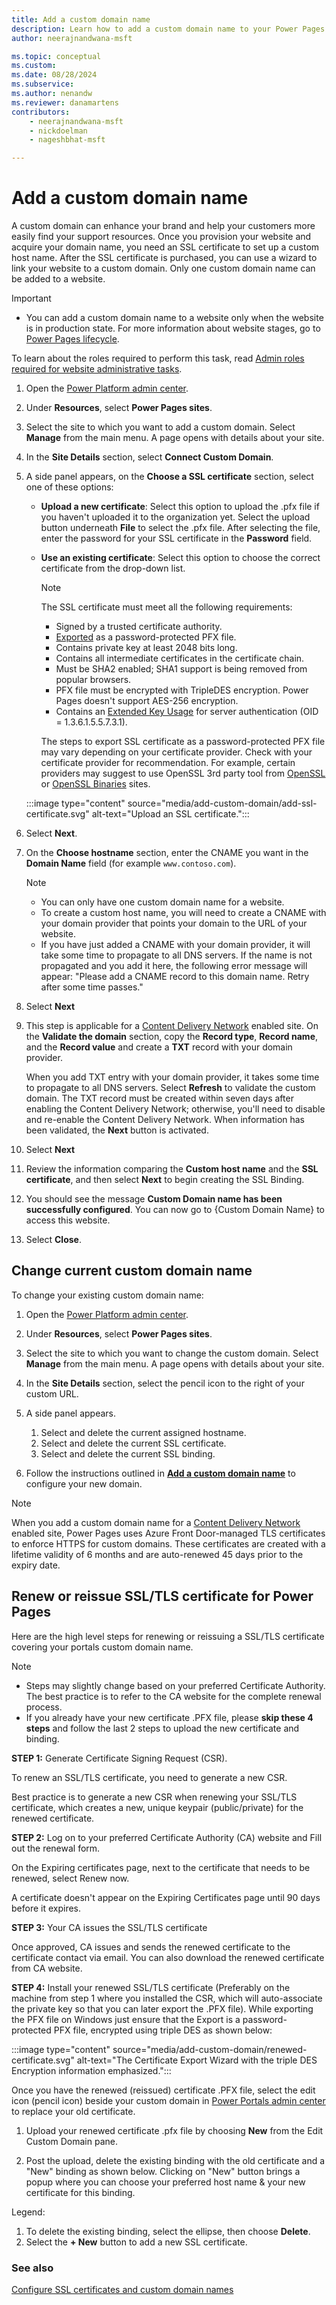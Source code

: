 ```yaml
---
title: Add a custom domain name
description: Learn how to add a custom domain name to your Power Pages website.
author: neerajnandwana-msft

ms.topic: conceptual
ms.custom: 
ms.date: 08/28/2024
ms.subservice: 
ms.author: nenandw
ms.reviewer: danamartens
contributors:
    - neerajnandwana-msft
    - nickdoelman
    - nageshbhat-msft

---
```


# Add a custom domain name

A custom domain can enhance your brand and help your customers more easily find your support resources. Once you provision your website and acquire your domain name, you need an SSL certificate to set up a custom host name. After the SSL certificate is purchased, you can use a wizard to link your website to a custom domain. Only one custom domain name can be added to a website.

> [!IMPORTANT]
> - You can add a custom domain name to a website only when the website is in production state. For more information about website stages, go to [Power Pages lifecycle](/power-apps/maker/portals/admin/portal-lifecycle).

To learn about the roles required to perform this task, read [Admin roles required for website administrative tasks](/power-apps/maker/portals/admin/portal-admin-roles).

1. Open the [Power Platform admin center](https://aka.ms/ppac).

1. Under **Resources**, select **Power Pages sites**.

1. Select the site to which you want to add a custom domain. Select **Manage** from the main menu. A page opens with details about your site.

1. In the **Site Details** section, select **Connect Custom Domain**.

1. A side panel appears, on the **Choose a SSL certificate** section, select one of these options:
   - **Upload a new certificate**: Select this option to upload the .pfx file if you haven't uploaded it to the organization yet. Select the upload button underneath **File** to select the .pfx file. After selecting the file, enter the password for your SSL certificate in the **Password** field.
   - **Use an existing certificate**: Select this option to choose the correct certificate from the drop-down list.

     > [!NOTE]
     > The SSL certificate must meet all the following requirements:
     > - Signed by a trusted certificate authority.
     > - [Exported](/powershell/module/pki/export-pfxcertificate) as a password-protected PFX file.
     > - Contains private key at least 2048 bits long.
     > - Contains all intermediate certificates in the certificate chain.
     > - Must be SHA2 enabled; SHA1 support is being removed from popular browsers.
     > - PFX file must be encrypted with TripleDES encryption. Power Pages doesn't support AES-256 encryption.
     > - Contains an [Extended Key Usage](https://en.wikipedia.org/w/index.php?title=X.509&section=4#Extensions_informing_a_specific_usage_of_a_certificate) for server authentication (OID = 1.3.6.1.5.5.7.3.1).
     >
     > The steps to export SSL certificate as a password-protected PFX file may vary depending on your certificate provider. Check with your certificate provider for recommendation. For example, certain providers may suggest to use OpenSSL 3rd party tool from [OpenSSL](https://www.openssl.org/) or [OpenSSL Binaries](https://wiki.openssl.org/index.php/Binaries) sites.

    :::image type="content" source="media/add-custom-domain/add-ssl-certificate.svg" alt-text="Upload an SSL certificate.":::

1. Select **Next**.

1. On the **Choose hostname** section, enter the CNAME you want in the **Domain Name** field (for example `www.contoso.com`).

   > [!NOTE]
   > - You can only have one custom domain name for a website.
   > - To create a custom host name, you will need to create a CNAME with your domain provider that points your domain to the URL of your website.
   > - If you have just added a CNAME with your domain provider, it will take some time to propagate to all DNS servers. If the name is not propagated and you add it here, the following error message will appear: "Please add a CNAME record to this domain name. Retry after some time passes."

1. Select **Next**

1. This step is applicable for a [Content Delivery Network](../configure/configure-cdn.md) enabled site. On the **Validate the domain** section, copy the **Record type**, **Record name**, and the **Record value** and create a **TXT** record with your domain provider.

   When you add TXT entry with your domain provider, it takes some time to propagate to all DNS servers. Select **Refresh** to validate the custom domain. The TXT record must be created within seven days after enabling the Content Delivery Network; otherwise, you'll need to disable and re-enable the Content Delivery Network. When information has been validated, the **Next** button is activated.

1. Select **Next**

1. Review the information comparing the **Custom host name** and the **SSL certificate**, and then select **Next** to begin creating the SSL Binding.

1. You should see the message **Custom Domain name has been successfully configured**.  You can now go to {Custom Domain Name} to access this website.

1. Select **Close**.

## Change current custom domain name

To change your existing custom domain name:

1. Open the [Power Platform admin center](https://aka.ms/ppac).

1. Under **Resources**, select **Power Pages sites**.

1. Select the site to which you want to change the custom domain. Select **Manage** from the main menu. A page opens with details about your site.

1. In the **Site Details** section, select the pencil icon to the right of your custom URL.

1. A side panel appears.

    1. Select and delete the current assigned hostname.
    1. Select and delete the current SSL certificate.
    1. Select and delete the current SSL binding.

1. Follow the instructions outlined in [**Add a custom domain name**](#add-a-custom-domain-name) to configure your new domain.

> [!NOTE]
> When you add a custom domain name for a [Content Delivery Network](../configure/configure-cdn.md) enabled site, Power Pages uses Azure Front Door-managed TLS certificates to enforce HTTPS for custom domains. These certificates are created with a lifetime validity of 6 months and are auto-renewed 45 days prior to the expiry date.

## Renew or reissue SSL/TLS certificate for Power Pages

Here are the high level steps for renewing or reissuing a SSL/TLS certificate covering your portals custom domain name.

>[!NOTE]
> 
> - Steps may slightly change based on your preferred Certificate Authority. The best practice is to refer to the CA website for the complete renewal process.
> - If you already have your new certificate .PFX file, please **skip these 4 steps** and follow the last 2 steps to upload the new certificate and binding.

**STEP 1:** Generate Certificate Signing Request (CSR).

To renew an SSL/TLS certificate, you need to generate a new CSR.  

Best practice is to generate a new CSR when renewing your SSL/TLS certificate, which creates a new, unique keypair (public/private) for the renewed certificate.

**STEP 2:** Log on to your preferred Certificate Authority (CA) website and Fill out the renewal form.

On the Expiring certificates page, next to the certificate that needs to be renewed, select Renew now.

A certificate doesn't appear on the Expiring Certificates page until 90 days before it expires.

**STEP 3:** Your CA issues the SSL/TLS certificate

Once approved, CA issues and sends the renewed certificate to the certificate contact via email. You can also download the renewed certificate from CA website.

**STEP 4:** Install your renewed SSL/TLS certificate (Preferably on the machine from step 1 where you installed the CSR, which will auto-associate the private key so that you can later export the .PFX file). While exporting the PFX file on Windows just ensure that the Export is a password-protected PFX file, encrypted using triple DES as shown below:

:::image type="content" source="media/add-custom-domain/renewed-certificate.svg" alt-text="The Certificate Export Wizard with the triple DES Encryption information emphasized.":::

Once you have the renewed (reissued) certificate .PFX file, select  the edit icon (pencil icon) beside your custom domain in [Power Portals admin center](https://admin.powerplatform.microsoft.com/resources/portals) to replace your old certificate.

1. Upload your renewed certificate .pfx file by choosing **New** from the Edit Custom Domain pane.

1. Post the upload, delete the existing binding with the old certificate and a "New" binding as shown below. Clicking on "New" button brings a popup where you can choose your preferred host name & your new certificate for this binding.

Legend:

1. To delete the existing binding, select the ellipse, then choose **Delete**.
1. Select the **+ New** button to add a new SSL certificate.

### See also

[Configure SSL certificates and custom domain names](/training/modules/portals-administration/2-custom-domain)
